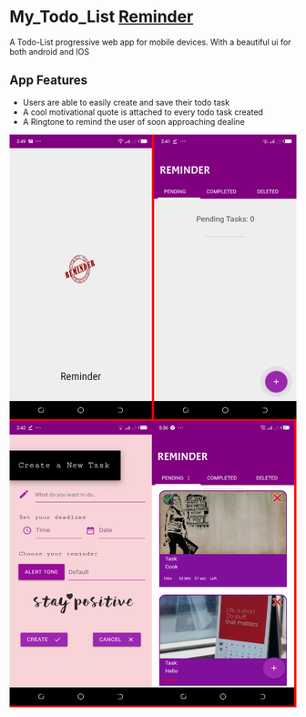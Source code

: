 # My_Todo_List   [Reminder](http://sedoid.github.io/My_Todo_list)
A Todo-List progressive web app for mobile devices. With a beautiful ui for both android and IOS
## App Features
  * Users are able to easily create  and save their todo task
  * A cool motivational quote is attached to every todo task created
  * A Ringtone to remind the user of soon approaching dealine
 <div style="dislay:flex; background-color:red">
<img src="assets/images/Screenshot_loading.png" height="500px" width="250px" /> <img src="assets/images/Screenshot_empty.png" height="500px" width="250px" /><img src="assets/images/Screenshot_create.png" height="500px" width="250px" /><img src="assets/images/Screenshot_tasks.png" height="500px" width="250px" />
</div




